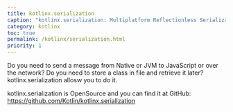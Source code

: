 ```yaml
---
title: kotlinx.serialization
caption: "kotlinx.serialization: Multiplatform Reflectionless Serialization"
category: kotlinx
toc: true
permalink: /kotlinx/serialization.html
priority: 1
---
```


Do you need to send a message from Native or JVM to JavaScript or over the network? Do you need to store a class in file and retrieve it later? kotlinx.serialization allosw you to do it.

kotlinx.serialization is OpenSource and you can find it at GitHub: <https://github.com/Kotlin/kotlinx.serialization>
